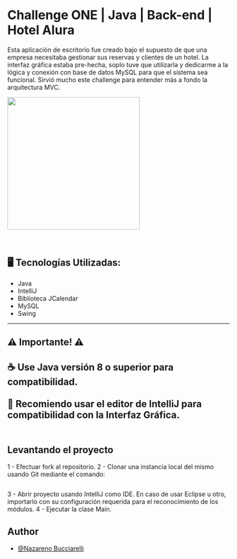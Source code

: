 # Challenge ONE | Java | Back-end | Hotel Alura


<p align="center" >
     <p>Esta aplicación de escritorio fue creado bajo el supuesto de que una empresa necesitaba gestionar sus reservas y clientes de un hotel. La interfaz gráfica estaba pre-hecha, soplo tuve que
     utilizarla y dedicarme a la lógica y conexión con base de datos MySQL para que el sistema sea funcional. Sirvió mucho este challenge para entender más a fondo la arquitectura MVC. </p>
     <img width="300" heigth="300" src="https://user-images.githubusercontent.com/91544872/189419040-c093db78-c970-4960-8aca-ffcc11f7ffaf.png">
</p>

</br>

## 🖥️ Tecnologías Utilizadas:

- Java
- IntelliJ
- Biblioteca JCalendar
- MySQL
- Swing
---
## ⚠️ Importante! ⚠️

☕ Use Java versión 8 o superior para compatibilidad. </br></br>
📝 Recomiendo usar el editor de IntelliJ para compatibilidad con la Interfaz Gráfica. </br></br>
---

## Levantando el proyecto

1 - Efectuar fork al repositorio.
2 - Clonar una instancia local del mismo usando Git mediante el comando:
```git clone 
```
3 - Abrir proyecto usando IntelliJ como IDE. En caso de usar Eclipse u otro, importarlo con su configuración requerida para el reconocimiento de los módulos.
4 - Ejecutar la clase Main.

## Author

- [@Nazareno Bucciarelli](https://github.com/nazabucciarelli)

